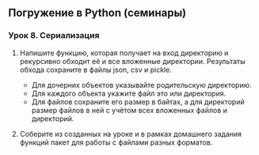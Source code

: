 ## Погружение в Python (семинары)
### Урок 8. Сериализация

1. Напишите функцию, которая получает на вход директорию и рекурсивно обходит её и все вложенные директории. Результаты обхода сохраните в файлы json, csv и pickle. 
   * Для дочерних объектов указывайте родительскую директорию. 
   * Для каждого объекта укажите файл это или директория. 
   * Для файлов сохраните его размер в байтах, а для директорий размер файлов в ней с учётом всех вложенных файлов и директорий.

2. Соберите из созданных на уроке и в рамках домашнего задания функций пакет для работы с файлами разных форматов.

